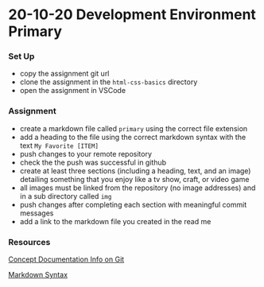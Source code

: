 # 20-10-20 Development Environment Primary

### Set Up
- copy the assignment git url
- clone the assignment in the `html-css-basics` directory
- open the assignment in VSCode

### Assignment
- create a markdown file called `primary` using the correct file extension
- add a heading to the file using the correct markdown syntax with the text `My Favorite [ITEM]`
- push changes to your remote repository
- check the the push was successful in github
- create at least three sections (including a heading, text, and an image) detailing something that you enjoy like a tv show, craft, or video game
- all images must be linked from the repository (no image addresses) and in a sub directory called `img`
- push changes after completing each section with meaningful commit messages
- add a link to the markdown file you created in the read me
 
### Resources
[Concept Documentation Info on Git](https://github.com/cs-parttime-2020-fall/part-time-program-syllabus/blob/master/overview.md#version-control) 

[Markdown Syntax](https://www.markdownguide.org/basic-syntax/)
